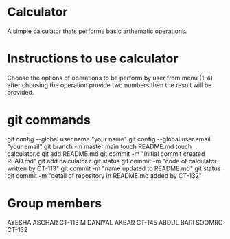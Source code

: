 # Calculator
A simple calculator thats performs basic arthematic operations.
# Instructions to use calculator
Choose the options of operations to be perform by user from menu  (1-4)
after choosing the operation provide two numbers then the result will be provided.
# git commands 
git config --global user.name "your name"
git config --global user.email "your email"
git branch -m master main
touch README.md
touch calculator.c
git add README.md
git commit -m "initial commit created READ.md"
git add calculator.c
git status 
git commit -m "code of calculator written by CT-113"
git commit -m "name updated to README.md"
git status 
git commit -m "detail of repository in README.md added by CT-132"
# Group members 
AYESHA ASGHAR CT-113
M DANIYAL AKBAR CT-145
ABDUL BARI SOOMRO CT-132
